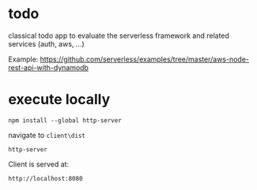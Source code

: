 # todo
classical todo app to evaluate the serverless framework and related services (auth, aws, ...)

Example: https://github.com/serverless/examples/tree/master/aws-node-rest-api-with-dynamodb

# execute locally

`npm install --global http-server`

navigate to `client\dist`

`http-server`

Client is served at:

`http://localhost:8080`